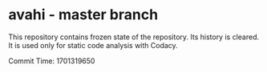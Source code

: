 # avahi - master branch

This repository contains frozen state of the repository.
Its history is cleared. It is used only for static code
analysis with Codacy.

Commit Time: 1701319650